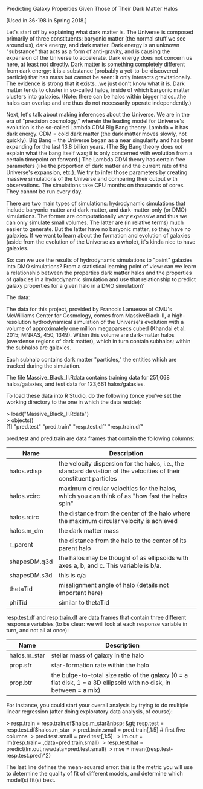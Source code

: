 
Predicting Galaxy Properties Given Those of Their Dark Matter Halos

[Used in 36-198 in Spring 2018.]

Let's start off by explaining what dark matter is. The Universe is composed 
primarily of three constituents: baryonic matter (the normal stuff we see
around us), dark energy, and dark matter. Dark energy is an unknown "substance"
that acts as a form of anti-gravity, and is causing the expansion of the 
Universe to accelerate. Dark energy does not concern us here, at least not
directly. Dark matter is something completely different from dark energy: it
is a substance (probably a yet-to-be-discovered particle) that has mass but 
cannot be seen: it only interacts gravitationally. The evidence is strong that 
it exists...we just don't know what it is. Dark matter tends to cluster in
so-called halos, inside of which baryonic matter clusters into galaxies.
(Note: there can be halos within bigger halos...the halos can overlap and
are thus do not necessarily operate independently.)

Next, let's talk about making inferences about the Universe. We are in the
era of "precision cosmology," wherein the leading model for Universe's 
evolution is the so-called Lambda CDM Big Bang theory. Lambda = it has dark
energy. CDM = cold dark matter (the dark matter moves slowly, not quickly).
Big Bang = the Universe began as a near singularity and has been expanding 
for the last 13.8 billion years. (The Big Bang theory does *not* explain what
the bang itself was; it is only concerned with evolution from a certain 
timepoint on forward.) The Lambda CDM theory has certain free parameters
(like the proportion of dark matter and the current rate of the Universe's
expansion, etc.). We try to infer those parameters by creating massive
simulations of the Universe and comparing their output with observations.
The simulations take CPU months on thousands of cores. They cannot be run
every day.

There are two main types of simulations: hydrodynamic simulations that include
baryonic matter and dark matter, and dark-matter-only (or DMO) simulations.
The former are computationally *very expensive* and thus we can only simulate 
small volumes. The latter are (in relative terms) much easier to generate.
But the latter have no baryonic matter, so they have no galaxies. If we want
to learn about the formation and evolution of galaxies (aside from the
evolution of the Universe as a whole), it's kinda nice to have galaxies.

So: can we use the results of hydrodynamic simulations to "paint" galaxies
into DMO simulations? From a statistical learning point of view: can we learn 
a relationship between the properties dark matter halos and the properties
of galaxies in a hydrodynamic simulation and use that relationship to 
predict galaxy properties for a given halo in a DMO simulation?

The data:

The data for this project, provided by Francois Lanuesse of CMU's 
McWilliams Center for Cosmology, comes from MassiveBlack-II, a 
high-resolution hydrodynamical simulation of the Universe's evolution 
with a volume of approximately one million megaparsecs cubed 
(Khandai et al. 2015; MNRAS, 450, 1349). Within this volume are 
dark-matter halos (overdense regions of dark matter), which in 
turn contain subhalos; within the subhalos are galaxies.

Each subhalo contains dark matter "particles," the entities which are 
tracked during the simulation.

The file Massive_Black_II.Rdata contains training data for
251,068 halos/galaxies, and test data for 123,661 halos/galaxies.

To load these data into R Studio, do the following (once you've set the working
directory to the one in which the data reside):

&gt; load("Massive_Black_II.Rdata")  
&gt; objects()  
[1] "pred.test"    "pred.train"   "resp.test.df"   "resp.train.df"

pred.test and pred.train are data frames that contain the following columns:

| Name | Description |
| ---- | ----------- |
| halos.vdisp | the velocity dispersion for the halos, i.e., the standard deviation of the velocities of their constituent particles |
| halos.vcirc | maximum circular velocities for the halos, which you can think of as "how fast the halos spin" |
| halos.rcirc | the distance from the center of the halo where the maximum circular velocity is achieved |
| halos.m_dm | the dark matter mass |
| r_parent | the distance from the halo to the center of its parent halo |
| shapesDM.q3d | the halos may be thought of as ellipsoids with axes a, b, and c. This variable is b/a. |
| shapesDM.s3d | this is c/a |
| thetaTid | misalignment angle of halo (details not important here) |
| phiTid | similar to thetaTid |

resp.test.df and resp.train.df are data frames that contain three different
response variables (to be clear: we will look at each response variable in
turn, and not all at once):

| Name | Description |
| ---- | ----------- |
| halos.m_star | stellar mass of galaxy in the halo |
| prop.sfr     | star-formation rate within the halo |
| prop.btr     | the bulge-to-total size ratio of the galaxy (0 = a flat disk, 1 = a 3D ellipsoid with no disk, in between = a mix) |

For instance, you could start your overall analysis by trying to do 
multiple linear regression (after doing exploratory data analysis, of course):

&gt; resp.train       = resp.train.df$halos.m_star&nbsp;
&gt; resp.test        = resp.test.df$halos.m_star&nbsp;
&gt; pred.train.small = pred.train[,1:5]  # first five columns&nbsp;
&gt; pred.test.small  = pred.test[,1:5] &nbsp;
&gt; lm.out           = lm(resp.train~.,data=pred.train.small)&nbsp;
&gt; resp.test.hat    = predict(lm.out,newdata=pred.test.small)&nbsp;
&gt; mse              = mean((resp.test-resp.test.pred)^2)

The last line defines the mean-squared error: this is the metric you will use
to determine the quality of fit of different models, and determine which 
model(s) fit(s) best.

